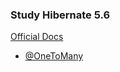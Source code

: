 ### Study Hibernate 5.6

[Official Docs](https://docs.jboss.org/hibernate/orm/5.6/userguide/html_single/Hibernate_User_Guide.html)

* [@OneToMany](https://docs.jboss.org/hibernate/orm/5.6/userguide/html_single/Hibernate_User_Guide.html#associations-one-to-many)